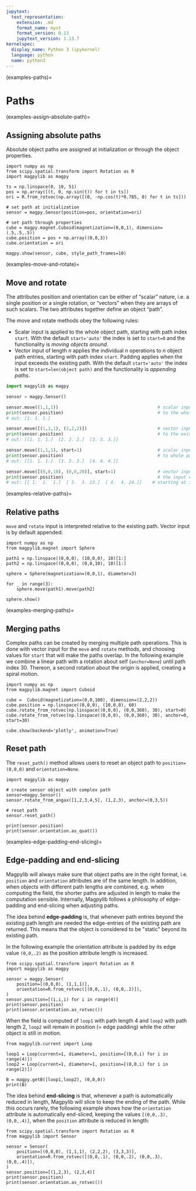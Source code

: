 ```yaml
---
jupytext:
  text_representation:
    extension: .md
    format_name: myst
    format_version: 0.13
    jupytext_version: 1.13.7
kernelspec:
  display_name: Python 3 (ipykernel)
  language: python
  name: python3
---
```


(examples-paths)=

# Paths

(examples-assign-absolute-path)=
## Assigning absolute paths

Absolute object paths are assigned at initialization or through the object properties.

```{code-cell} ipython3
import numpy as np
from scipy.spatial.transform import Rotation as R
import magpylib as magpy

ts = np.linspace(0, 10, 51)
pos = np.array([(t, 0, np.sin(t)) for t in ts])
ori = R.from_rotvec(np.array([(0, -np.cos(t)*0.785, 0) for t in ts]))

# set path at initialization
sensor = magpy.Sensor(position=pos, orientation=ori)

# set path through properties
cube = magpy.magnet.Cuboid(magnetization=(0,0,1), dimension=(.5,.5,.5))
cube.position = pos + np.array((0,0,3))
cube.orientation = ori

magpy.show(sensor, cube, style_path_frames=10)
```

(examples-move-and-rotate)=
## Move and rotate

The attributes position and orientation can be either of “scalar” nature, i.e. a single position or a single rotation, or “vectors” when they are arrays of such scalars. The two attributes together define an object “path”.

The move and rotate methods obey the following rules:

- Scalar input is applied to the whole object path, starting with path index `start`. With the default `start='auto'` the index is set to `start=0` and the functionality is *moving objects around*.
- Vector input of length $n$ applies the individual $n$ operations to $n$ object path entries, starting with path index `start`. Padding applies when the input exceeds the existing path. With the default `start='auto'` the index is set to `start=len(object path)` and the functionality is *appending paths*.

```python
import magpylib as magpy

sensor = magpy.Sensor()

sensor.move((1,1,1))                                      # scalar input is by default applied
print(sensor.position)                                    # to the whole path
# out: [1. 1. 1.]

sensor.move([(1,1,1), (2,2,2)])                           # vector input is by default appended
print(sensor.position)                                    # to the existing path
# out: [[1. 1. 1.]  [2. 2. 2.]  [3. 3. 3.]]

sensor.move((1,1,1), start=1)                             # scalar input and start=1 is applied
print(sensor.position)                                    # to whole path starting at index 1
# out: [[1. 1. 1.]  [3. 3. 3.]  [4. 4. 4.]]

sensor.move([(0,0,10), (0,0,20)], start=1)                # vector input and start=1 merges
print(sensor.position)                                    # the input with the existing path
# out: [[ 1.  1.  1.]  [ 3.  3. 13.]  [ 4.  4. 24.]]    # starting at index 1.
```

(examples-relative-paths)=

## Relative paths

`move` and `rotate` input is interpreted relative to the existing path. Vector input is by default appended:

```{code-cell} ipython3
import numpy as np
from magpylib.magnet import Sphere

path1 = np.linspace((0,0,0), (10,0,0), 10)[1:]
path2 = np.linspace((0,0,0), (0,0,10), 10)[1:]

sphere = Sphere(magnetization=(0,0,1), diameter=3)

for _ in range(3):
    sphere.move(path1).move(path2)

sphere.show()
```

(examples-merging-paths)=

## Merging paths

Complex paths can be created by merging multiple path operations. This is done with vector input for the `move` and `rotate` methods, and choosing values for `start` that will make the paths overlap. In the following example we combine a linear path with a rotation about self (`anchor=None`) until path index 30. Thereon, a second rotation about the origin is applied, creating a spiral motion.

```{code-cell} ipython3
import numpy as np
from magpylib.magnet import Cuboid

cube =  Cuboid(magnetization=(0,0,100), dimension=(2,2,2))
cube.position = np.linspace((0,0,0), (10,0,0), 60)
cube.rotate_from_rotvec(np.linspace((0,0,0), (0,0,360), 30), start=0)
cube.rotate_from_rotvec(np.linspace((0,0,0), (0,0,360), 30), anchor=0, start=30)

cube.show(backend='plotly', animation=True)
```

## Reset path

The `reset_path()` method allows users to reset an object path to `position=(0,0,0)` and `orientation=None`.

```{code-cell} ipython3
import magpylib as magpy

# create sensor object with complex path
sensor=magpy.Sensor()
sensor.rotate_from_angax([1,2,3,4,5], (1,2,3), anchor=(0,3,5))

# reset path
sensor.reset_path()

print(sensor.position)
print(sensor.orientation.as_quat())
```

(examples-edge-padding-end-slicing)=

## Edge-padding and end-slicing

Magpylib will always make sure that object paths are in the right format, i.e. `position` and `orientation` attributes are of the same length. In addition, when objects with different path lengths are combined, e.g. when computing the field, the shorter paths are adjusted in length to make the computation sensible. Internally, Magpylib follows a philosophy of edge-padding and end-slicing when adjusting paths.

The idea behind **edge-padding** is, that whenever path entries beyond the existing path length are needed the edge-entries of the existing path are returned. This means that the object is considered to be "static" beyond its existing path.

In the following example the orientation attribute is padded by its edge value `(0,0,.2)` as the position attribute length is increased.

```{code-cell} ipython3
from scipy.spatial.transform import Rotation as R
import magpylib as magpy

sensor = magpy.Sensor(
    position=[(0,0,0), (1,1,1)],
    orientation=R.from_rotvec([(0,0,.1), (0,0,.2)]),
)
sensor.position=[(i,i,i) for i in range(4)]
print(sensor.position)
print(sensor.orientation.as_rotvec())
```

When the field is computed of `loop1` with path length 4 and `loop2` with path length 2, `loop2` will remain in position (= edge padding) while the other object is still in motion.

```{code-cell} ipython3
from magpylib.current import Loop

loop1 = Loop(current=1, diameter=1, position=[(0,0,i) for i in range(4)])
loop2 = Loop(current=1, diameter=1, position=[(0,0,i) for i in range(2)])

B = magpy.getB([loop1,loop2], (0,0,0))
print(B)
```

The idea behind **end-slicing** is that, whenever a path is automatically reduced in length, Magpylib will slice to keep the ending of the path. While this occurs rarely, the following example shows how the `orientation` attribute is automatically end-sliced, keeping the values `[(0,0,.3), (0,0,.4)]`, when the `position` attribute is reduced in length:

```{code-cell} ipython3
from scipy.spatial.transform import Rotation as R
from magpylib import Sensor

sensor = Sensor(
    position=[(0,0,0), (1,1,1), (2,2,2), (3,3,3)],
    orientation=R.from_rotvec([(0,0,.1), (0,0,.2), (0,0,.3), (0,0,.4)]),
)
sensor.position=[(1,2,3), (2,3,4)]
print(sensor.position)
print(sensor.orientation.as_rotvec())
```
